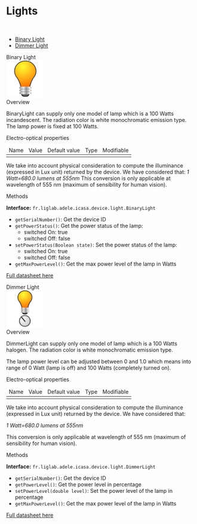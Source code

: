 Lights
====

<br/>

* <a href="#binaryCard">Binary Light</a>
* <a href="#dimmerCard">Dimmer Light</a>


<div class="idCard">

<div class="titleCard"><a name="binaryCard">Binary Light</a></div>

<div class="photo"><img src="./devices/T456/lampe.png" width="100"/></div>

<div class="description">
<div class="hCard">Overview</div> 
 
<p>BinaryLight can supply only one model of lamp which is a 100 Watts incandescent. The radiation color is white monochromatic emission type. The lamp power is fixed at 100 Watts.</p>
 
<div class="hCard">Electro-optical properties</div>

<table>
<thead>
<tr>
<td>Name</td>
<td>Value</td>
<td>Default value</td>
<td>Type</td>
<td>Modifiable</td>
</tr>
</thead>
<tbody>
<tr>
<td></td>
<td></td>
<td></td>
<td></td>
<td></td>
</tr>
</tbody>
</table>


<p>We take into account physical consideration to compute the illuminance (expressed in Lux unit) returned by the device. We have considered that: <i>1 Watt=680.0 lumens at 555nm</i> This conversion is only applicable at wavelength of 555 nm (maximum of sensibility for human vision).</p>


        
<div class="hCard">Methods</div>

<strong>Interface:</strong> <code>fr.liglab.adele.icasa.device.light.BinaryLight</code>

<ul>
<li><code>getSerialNumber()</code>: Get the device ID</li>
<li><code>getPowerStatus()</code>: Get the power status of the lamp:
<ul>
<li>switched On: true</li>
<li>switched Off: false</li>
</ul>
</li>
<li><code>setPowerStatus(Boolean state)</code>: Set the power status of the lamp:
<ul>
<li>switched On: true</li>
<li>switched Off: false</li>
</ul>
</li>
<li><code>getMaxPowerLevel()</code>: Get the max power level of the lamp in Watts</li>
</ul>

<a href="./datasheets/Datasheet_BinaryLight.pdf">Full datasheet here</a>
</div>
<div class="separator"></div>
</div>




<div class="idCard">

<div class="titleCard"><a name="dimmerCard">Dimmer Light</a></div>

<div class="photo"><img src="./devices/T456/lampeVariable.png" width="100"/></div>

<div class="description">
 
<div class="hCard">Overview</div> 
 
<p>DimmerLight can supply only one model of lamp which is a 100 Watts halogen. The radiation color is white monochromatic emission type.</p>

<p>The lamp power level can be adjusted between 0 and 1.0 which means into range of 0 Watt (lamp is off) and 100 Watts (completely turned on).</p>
 
<div class="hCard">Electro-optical properties</div>

<table>
<thead>
<tr>
<td>Name</td>
<td>Value</td>
<td>Default value</td>
<td>Type</td>
<td>Modifiable</td>
</tr>
</thead>
<tbody>
<tr>
<td></td>
<td></td>
<td></td>
<td></td>
<td></td>
</tr>
</tbody>
</table>


<p>We take into account physical consideration to compute the illuminance (expressed in Lux unit) returned by the device. We have considered that:</p>

<i>1 Watt=680.0 lumens at 555nm</i>

<p>This conversion is only applicable at wavelength of 555 nm (maximum of sensibility for human vision).</p>


        
<div class="hCard">Methods</div>

<strong>Interface:</strong> <code>fr.liglab.adele.icasa.device.light.DimmerLight</code>

<ul>
<li><code>getSerialNumber()</code>: Get the device ID</li>
<li><code>getPowerLevel()</code>: Get the power level in percentage</li>
<li><code>setPowerLevel(double level)</code>: Set the power level of the lamp in percentage</li>
<li><code>getMaxPowerLevel()</code>: Get the max power level of the lamp in Watts</li>
</ul>

<a href="./datasheets/Datasheet_DimmerLight.pdf">Full datasheet here</a>
</div>

<div class="separator"></div>
</div>
